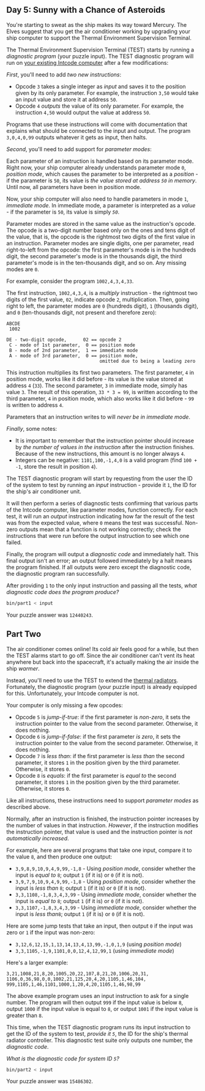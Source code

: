 Day 5: Sunny with a Chance of Asteroids
---------------------------------------

You're starting to sweat as the ship makes its way toward Mercury. The
Elves suggest that you get the air conditioner working by upgrading your
ship computer to support the Thermal Environment Supervision Terminal.

The Thermal Environment Supervision Terminal (TEST) starts by running a
*diagnostic program* (your puzzle input). The TEST diagnostic program
will run on [your existing Intcode computer](https://adventofcode.com/2019/day/2) after a few
modifications:

*First*, you'll need to add *two new instructions*:

-   Opcode `3` takes a single integer as *input* and saves it to the
    position given by its only parameter. For example, the instruction
    `3,50` would take an input value and store it at address `50`.
-   Opcode `4` *outputs* the value of its only parameter. For example,
    the instruction `4,50` would output the value at address `50`.

Programs that use these instructions will come with documentation that
explains what should be connected to the input and output. The program
`3,0,4,0,99` outputs whatever it gets as input, then halts.

*Second*, you'll need to add support for *parameter modes*:

Each parameter of an instruction is handled based on its parameter mode.
Right now, your ship computer already understands parameter mode `0`,
*position mode*, which causes the parameter to be interpreted as a
*position* - if the parameter is `50`, its value is *the value stored at
address `50` in memory*. Until now, all parameters have been in position
mode.

Now, your ship computer will also need to handle parameters in mode `1`,
*immediate mode*. In immediate mode, a parameter is interpreted as a
*value* - if the parameter is `50`, its value is simply *`50`*.

Parameter modes are stored in the same value as the instruction's
opcode. The opcode is a two-digit number based only on the ones and tens
digit of the value, that is, the opcode is the rightmost two digits of
the first value in an instruction. Parameter modes are single digits,
one per parameter, read right-to-left from the opcode: the first
parameter's mode is in the hundreds digit, the second parameter's mode
is in the thousands digit, the third parameter's mode is in the
ten-thousands digit, and so on. Any missing modes are `0`.

For example, consider the program `1002,4,3,4,33`.

The first instruction, `1002,4,3,4`, is a *multiply* instruction - the
rightmost two digits of the first value, `02`, indicate opcode `2`,
multiplication. Then, going right to left, the parameter modes are `0`
(hundreds digit), `1` (thousands digit), and `0` (ten-thousands digit,
not present and therefore zero):

    ABCDE
     1002

    DE - two-digit opcode,      02 == opcode 2
     C - mode of 1st parameter,  0 == position mode
     B - mode of 2nd parameter,  1 == immediate mode
     A - mode of 3rd parameter,  0 == position mode,
                                      omitted due to being a leading zero

This instruction multiplies its first two parameters. The first
parameter, `4` in position mode, works like it did before - its value is
the value stored at address `4` (`33`). The second parameter, `3` in
immediate mode, simply has value `3`. The result of this operation,
`33 * 3 = 99`, is written according to the third parameter, `4` in
position mode, which also works like it did before - `99` is written to
address `4`.

Parameters that an instruction writes to will *never be in immediate
mode*.

*Finally*, some notes:

-   It is important to remember that the instruction pointer should
    increase by *the number of values in the instruction* after the
    instruction finishes. Because of the new instructions, this amount
    is no longer always `4`.
-   Integers can be negative: `1101,100,-1,4,0` is a valid program (find
    `100 + -1`, store the result in position `4`).

The TEST diagnostic program will start by requesting from the user the
ID of the system to test by running an *input* instruction - provide it
`1`, the ID for the ship's air conditioner unit.

It will then perform a series of diagnostic tests confirming that
various parts of the Intcode computer, like parameter modes, function
correctly. For each test, it will run an *output* instruction indicating
how far the result of the test was from the expected value, where `0`
means the test was successful. Non-zero outputs mean that a function is
not working correctly; check the instructions that were run before the
output instruction to see which one failed.

Finally, the program will output a *diagnostic code* and immediately
halt. This final output isn't an error; an output followed immediately
by a halt means the program finished. If all outputs were zero except
the diagnostic code, the diagnostic program ran successfully.

After providing `1` to the only input instruction and passing all the
tests, *what diagnostic code does the program produce?*

```bash
bin/part1 < input
```

Your puzzle answer was `12440243`.

Part Two
--------

The air conditioner comes online! Its cold air feels good for a while,
but then the TEST alarms start to go off. Since the air conditioner
can't vent its heat anywhere but back into the spacecraft, it's actually
making the air inside the ship *warmer*.

Instead, you'll need to use the TEST to extend the [thermal
radiators](https://en.wikipedia.org/wiki/Spacecraft_thermal_control).
Fortunately, the diagnostic program (your puzzle input) is already
equipped for this. Unfortunately, your Intcode computer is not.

Your computer is only missing a few opcodes:

-   Opcode `5` is *jump-if-true*: if the first parameter is *non-zero*,
    it sets the instruction pointer to the value from the second
    parameter. Otherwise, it does nothing.
-   Opcode `6` is *jump-if-false*: if the first parameter *is zero*, it
    sets the instruction pointer to the value from the second parameter.
    Otherwise, it does nothing.
-   Opcode `7` is *less than*: if the first parameter is *less than* the
    second parameter, it stores `1` in the position given by the third
    parameter. Otherwise, it stores `0`.
-   Opcode `8` is *equals*: if the first parameter is *equal to* the
    second parameter, it stores `1` in the position given by the third
    parameter. Otherwise, it stores `0`.

Like all instructions, these instructions need to support *parameter
modes* as described above.

Normally, after an instruction is finished, the instruction pointer
increases by the number of values in that instruction. *However*, if the
instruction modifies the instruction pointer, that value is used and the
instruction pointer is *not automatically increased*.

For example, here are several programs that take one input, compare it
to the value `8`, and then produce one output:

-   `3,9,8,9,10,9,4,9,99,-1,8` - Using *position mode*, consider whether
    the input is *equal to* `8`; output `1` (if it is) or `0` (if it is
    not).
-   `3,9,7,9,10,9,4,9,99,-1,8` - Using *position mode*, consider whether
    the input is *less than* `8`; output `1` (if it is) or `0` (if it is
    not).
-   `3,3,1108,-1,8,3,4,3,99` - Using *immediate mode*, consider whether
    the input is *equal to* `8`; output `1` (if it is) or `0` (if it is
    not).
-   `3,3,1107,-1,8,3,4,3,99` - Using *immediate mode*, consider whether
    the input is *less than*`8`; output `1` (if it is) or `0` (if it is
    not).

Here are some jump tests that take an input, then output `0` if the
input was zero or `1` if the input was non-zero:

-   `3,12,6,12,15,1,13,14,13,4,13,99,-1,0,1,9` (using *position mode*)
-   `3,3,1105,-1,9,1101,0,0,12,4,12,99,1` (using *immediate mode*)

Here's a larger example:

    3,21,1008,21,8,20,1005,20,22,107,8,21,20,1006,20,31,
    1106,0,36,98,0,0,1002,21,125,20,4,20,1105,1,46,104,
    999,1105,1,46,1101,1000,1,20,4,20,1105,1,46,98,99

The above example program uses an input instruction to ask for a single
number. The program will then output `999` if the input value is below
`8`, output `1000` if the input value is equal to `8`, or output `1001`
if the input value is greater than `8`.

This time, when the TEST diagnostic program runs its input instruction
to get the ID of the system to test, *provide it `5`*, the ID for the
ship's thermal radiator controller. This diagnostic test suite only
outputs one number, the *diagnostic code*.

*What is the diagnostic code for system ID `5`?*
```bash
bin/part2 < input
```

Your puzzle answer was `15486302`.
